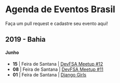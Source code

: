 # Agenda de Eventos Brasil
Faça um pull request e cadastre seu evento aqui!

## 2019 - Bahia

#### Junho

* **15** | Feira de Santana | [DevFSA Meetup #12](https://devfsa.com.br)
* **08** | Feira de Santana | [DevFSA Meetup #11](https://devfsa.com.br)
* **01** | Feira de Santana | [Django Girls](https://djangogirls.org/feiradesantana/)
